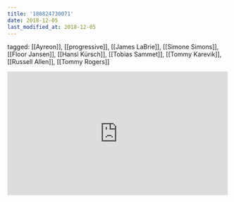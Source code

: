 ```yaml
---
title: '180824730071'
date: 2018-12-05
last_modified_at: 2018-12-05
---
```

tagged: [[Ayreon]], [[progressive]], [[James LaBrie]], [[Simone Simons]], [[Floor Jansen]], [[Hansi Kürsch]], [[Tobias Sammet]], [[Tommy Karevik]], [[Russell Allen]], [[Tommy Rogers]]
<iframe allow="accelerometer; autoplay; clipboard-write; encrypted-media; gyroscope; picture-in-picture" allowfullscreen="" frameborder="0" height="281" id="youtube_iframe" src="https://www.youtube.com/embed/oFuMKdrzPqU?feature=oembed&amp;enablejsapi=1&amp;origin=https://safe.txmblr.com&amp;wmode=opaque" width="500"></iframe>